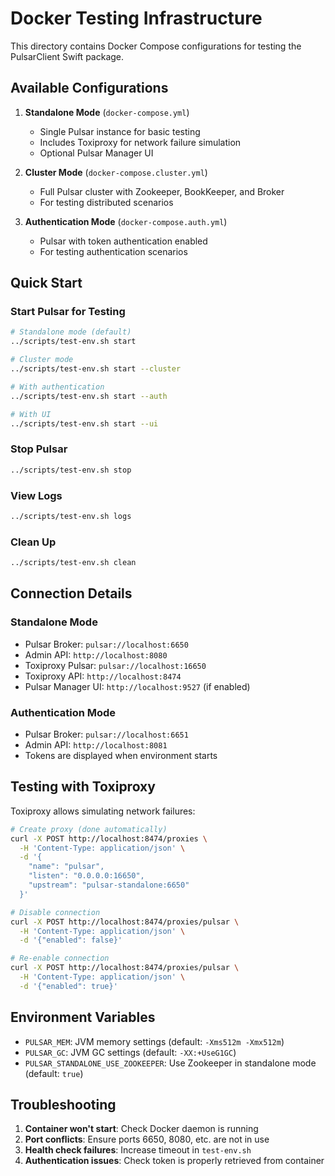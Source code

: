 # Docker Testing Infrastructure

This directory contains Docker Compose configurations for testing the PulsarClient Swift package.

## Available Configurations

1. **Standalone Mode** (`docker-compose.yml`)
   - Single Pulsar instance for basic testing
   - Includes Toxiproxy for network failure simulation
   - Optional Pulsar Manager UI

2. **Cluster Mode** (`docker-compose.cluster.yml`)
   - Full Pulsar cluster with Zookeeper, BookKeeper, and Broker
   - For testing distributed scenarios

3. **Authentication Mode** (`docker-compose.auth.yml`)
   - Pulsar with token authentication enabled
   - For testing authentication scenarios

## Quick Start

### Start Pulsar for Testing
```bash
# Standalone mode (default)
../scripts/test-env.sh start

# Cluster mode
../scripts/test-env.sh start --cluster

# With authentication
../scripts/test-env.sh start --auth

# With UI
../scripts/test-env.sh start --ui
```

### Stop Pulsar
```bash
../scripts/test-env.sh stop
```

### View Logs
```bash
../scripts/test-env.sh logs
```

### Clean Up
```bash
../scripts/test-env.sh clean
```

## Connection Details

### Standalone Mode
- Pulsar Broker: `pulsar://localhost:6650`
- Admin API: `http://localhost:8080`
- Toxiproxy Pulsar: `pulsar://localhost:16650`
- Toxiproxy API: `http://localhost:8474`
- Pulsar Manager UI: `http://localhost:9527` (if enabled)

### Authentication Mode
- Pulsar Broker: `pulsar://localhost:6651`
- Admin API: `http://localhost:8081`
- Tokens are displayed when environment starts

## Testing with Toxiproxy

Toxiproxy allows simulating network failures:

```bash
# Create proxy (done automatically)
curl -X POST http://localhost:8474/proxies \
  -H 'Content-Type: application/json' \
  -d '{
    "name": "pulsar",
    "listen": "0.0.0.0:16650",
    "upstream": "pulsar-standalone:6650"
  }'

# Disable connection
curl -X POST http://localhost:8474/proxies/pulsar \
  -H 'Content-Type: application/json' \
  -d '{"enabled": false}'

# Re-enable connection
curl -X POST http://localhost:8474/proxies/pulsar \
  -H 'Content-Type: application/json' \
  -d '{"enabled": true}'
```

## Environment Variables

- `PULSAR_MEM`: JVM memory settings (default: `-Xms512m -Xmx512m`)
- `PULSAR_GC`: JVM GC settings (default: `-XX:+UseG1GC`)
- `PULSAR_STANDALONE_USE_ZOOKEEPER`: Use Zookeeper in standalone mode (default: `true`)

## Troubleshooting

1. **Container won't start**: Check Docker daemon is running
2. **Port conflicts**: Ensure ports 6650, 8080, etc. are not in use
3. **Health check failures**: Increase timeout in `test-env.sh`
4. **Authentication issues**: Check token is properly retrieved from container
